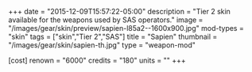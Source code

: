 +++
date = "2015-12-09T15:57:22-05:00"
description = "Tier 2 skin available for the weapons used by SAS operators."
image = "/images/gear/skin/preview/sapien-l85a2--1600x900.jpg"
mod-types = "skin"
tags = ["skin","Tier 2","SAS"]
title = "Sapien"
thumbnail = "/images/gear/skin/sapien-th.jpg"
type = "weapon-mod"

[cost]
  renown = "6000"
  credits = "180"
  units = ""
+++
